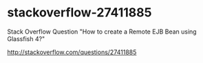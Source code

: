 # stackoverflow-27411885
Stack Overflow Question "How to create a Remote EJB Bean using Glassfish 4?"

http://stackoverflow.com/questions/27411885
